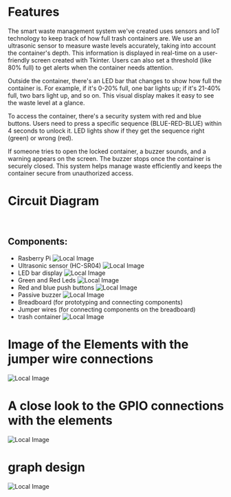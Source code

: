 # Features

The smart waste management system we've created uses sensors and IoT technology to keep track of how full trash containers are. We use an ultrasonic sensor to measure waste levels accurately, taking into account the container's depth. This information is displayed in real-time on a user-friendly screen created with Tkinter. Users can also set a threshold (like 80% full) to get alerts when the container needs attention.

Outside the container, there's an LED bar that changes to show how full the container is. For example, if it's 0-20% full, one bar lights up; if it's 21-40% full, two bars light up, and so on. This visual display makes it easy to see the waste level at a glance.

To access the container, there's a security system with red and blue buttons. Users need to press a specific sequence (BLUE-RED-BLUE) within 4 seconds to unlock it. LED lights show if they get the sequence right (green) or wrong (red).

If someone tries to open the locked container, a buzzer sounds, and a warning appears on the screen. The buzzer stops once the container is securely closed. This system helps manage waste efficiently and keeps the container secure from unauthorized access.

# Circuit Diagram
<br>

## Components:
  - Rasberry Pi
    ![Local Image](rasberrypi.jpg)
  - Ultrasonic sensor (HC-SR04)
    ![Local Image](ultrasonic.jpg)
  - LED bar display
    ![Local Image](LedBar.jpg)
  - Green and Red Leds
    ![Local Image](Leds.JPG)
  - Red and blue push buttons
    ![Local Image](button.JPG)
  - Passive buzzer
    ![Local Image](passiveBuzzer.JPG)
  - Breadboard (for prototyping and connecting components)
  - Jumper wires (for connecting components on the breadboard)
  - trash container
    ![Local Image](trash.JPG)
# Image of the Elements with the  jumper wire connections
![Local Image](Gpioconnectionselements.JPG)
# A close look to the GPIO connections with the  elements
![Local Image](Gpiopins.JPG)
# graph design
![Local Image](CIrcuitdesign.JPG)

  
